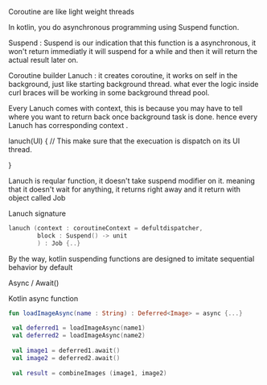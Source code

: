 
Coroutine are like light weight threads 

In kotlin, you do asynchronous programming using Suspend function.  

Suspend : Suspend is our indication that this function is a asynchronous, it won't return immediatly it will suspend for a while and then it will return the actual result later on. 

Coroutine builder 
Lanuch : it creates coroutine, it works on self in the background, just like starting background thread. what ever the logic inside curl braces will be working in some background thread pool. 

Every Lanuch comes with context, this is because you may have to tell where you want to return back once background task is done. hence every Lanuch has corresponding context . 

lanuch(UI) { // This make sure that the execuation is dispatch on its UI thread.

}

Lanuch is reqular function, it doesn't take suspend modifier on it. meaning that it doesn't wait for anything, it returns right away and it return with object called Job 

Lanuch signature 

```kotlin
lanuch (context : coroutineContext = defultdispatcher,
        block : Suspend() -> unit
        ) : Job {..}
```
        
By the way, kotlin suspending functions are designed to imitate sequential behavior by default 
        
Async / Await() 

Kotlin async function 

```kotlin
fun loadImageAsync(name : String) : Deferred<Image> = async {...}
 
 val deferred1 = loadImageAsync(name1)
 val deferred2 = loadImageAsync(name2)
 
 val image1 = deferred1.await()
 val image2 = deferred2.await()
 
 val result = combineImages (image1, image2)
 ```
 
 



